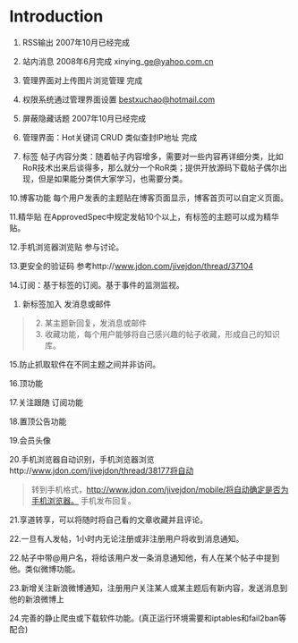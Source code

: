 # Introduction #
1. RSS输出 2007年10月已经完成

3. 站内消息  2008年6月完成 xinying\_ge@yahoo.com.cn

4. 管理界面对上传图片浏览管理 完成

5. 权限系统通过管理界面设置   bestxuchao@hotmail.com

6. 屏蔽隐藏话题  2007年10月已经完成

8. 管理界面：Hot关键词 CRUD 类似查封IP地址 完成

9. 标签 帖子内容分类：随着帖子内容增多，需要对一些内容再详细分类，比如RoR技术出来后谈得多，那么就分一个RoR类；提供开放源码下载帖子偶尔出现，但是如果能分类供大家学习，也需要分类。

10.博客功能 每个用户发表的主题贴在博客页面显示，博客首页可以自定义页面。

11.精华贴  在ApprovedSpec中规定发帖10个以上，有标签的主题可以成为精华贴。

12.手机浏览器浏览贴 参与讨论。

13.更安全的验证码 参考http://www.jdon.com/jivejdon/thread/37104

14.订阅：基于标签的订阅。基于事件的监测监视。
  1. 新标签加入 发消息或邮件
> 2. 某主题新回复，发消息或邮件
> 3. 收藏功能，每个用户能够将自己感兴趣的帖子收藏，形成自己的知识库。

15.防止抓取软件在不同主题之间并非访问。

16.顶功能

17.关注跟随 订阅功能

18.置顶公告功能

19.会员头像

20.手机浏览器自动识别，手机浏览器浏览http://www.jdon.com/jivejdon/thread/38177将自动
> 转到手机格式，http://www.jdon.com/jivejdon/mobile/将自动确定是否为手机浏览器。
> 手机发布回复。

21.享道转享，可以将随时将自己看的文章收藏并且评论。

22.一旦有人发帖，1小时内无论注册或非注册用户将收到消息通知。

22.帖子中带@用户名，将给该用户发一条消息通知他，有人在某个帖子中提到他。类似微博功能。

23.新增关注新浪微博通知，注册用户关注某人或某主题后有新内容，发送消息到他的新浪微博上

24.完善的静止爬虫或下载软件功能。(真正运行环境需要和iptables和fail2ban等配合)